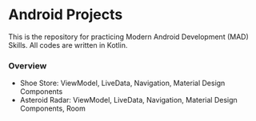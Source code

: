 # Android Projects

This is the repository for practicing Modern Android Development (MAD) Skills. All codes are written in Kotlin.

### Overview
- Shoe Store: ViewModel, LiveData, Navigation, Material Design Components
- Asteroid Radar:  ViewModel, LiveData, Navigation, Material Design Components, Room


